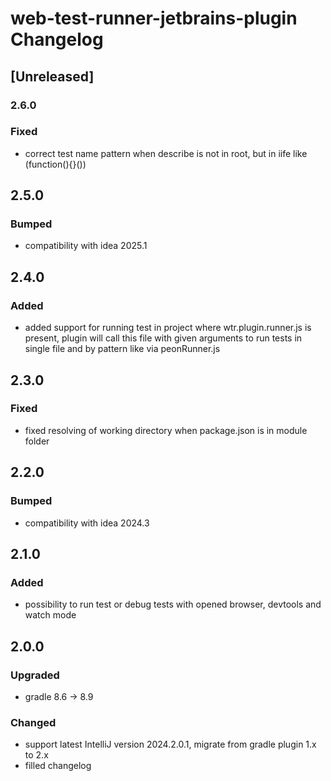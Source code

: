 <!-- Keep a Changelog guide -> https://keepachangelog.com -->

# web-test-runner-jetbrains-plugin Changelog

## [Unreleased]

### 2.6.0

### Fixed
- correct test name pattern when describe is not in root, but in iife like (function(){}()) 

## 2.5.0

### Bumped
- compatibility with idea 2025.1

## 2.4.0

### Added
- added support for running test in project where wtr.plugin.runner.js is present, plugin will call this file with given arguments to run tests in single file and by pattern like via peonRunner.js

## 2.3.0

### Fixed
- fixed resolving of working directory when package.json is in module folder

## 2.2.0

### Bumped
- compatibility with idea 2024.3

## 2.1.0

### Added
- possibility to run test or debug tests with opened browser, devtools and watch mode

## 2.0.0

### Upgraded
- gradle 8.6 -> 8.9

### Changed
- support latest IntelliJ version 2024.2.0.1, migrate from gradle plugin 1.x to 2.x
- filled changelog
